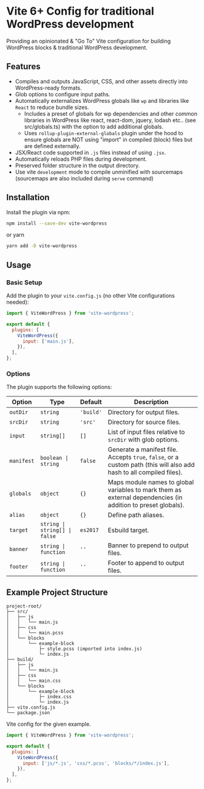 # Vite 6+ Config for traditional WordPress development

Providing an opinionated & "Go To" Vite configuration for building WordPress blocks & traditional WordPress development.

## Features

- Compiles and outputs JavaScript, CSS, and other assets directly into WordPress-ready formats.
- Glob options to configure input paths.
- Automatically externalizes WordPress globals like `wp` and libraries like `React` to reduce bundle sizes.
  - Includes a preset of globals for wp dependencies and other common libraries in WordPress like react, react-dom, jquery, lodash etc.. (see src/globals.ts) with the option to add additional globals.
  - Uses `rollup-plugin-external-globals` plugin under the hood to ensure globals are NOT using "import" in compiled (block) files but are defined externally.
- JSX/React code supported in `.js` files instead of using `.jsx`.
- Automatically reloads PHP files during development.
- Preserved folder structure in the output directory.
- Use vite `development` mode to compile unminified with sourcemaps (sourcemaps are also included during `serve` command)

## Installation

Install the plugin via npm:

```bash
npm install --save-dev vite-wordpress
```

or yarn

```bash
yarn add -D vite-wordpress
```

## Usage

### Basic Setup

Add the plugin to your `vite.config.js` (no other Vite configurations needed):

```javascript
import { ViteWordPress } from 'vite-wordpress';

export default {
  plugins: [
    ViteWordPress({
      input: ['main.js'],
    }),
  ],
};
```

### Options

The plugin supports the following options:

| Option     | Type                          | Default   | Description                                                                                                          |
| ---------- | ----------------------------- | --------- | -------------------------------------------------------------------------------------------------------------------- |
| `outDir`   | `string`                      | `'build'` | Directory for output files.                                                                                          |
| `srcDir`   | `string`                      | `'src'`   | Directory for source files.                                                                                          |
| `input`    | `string[]`                    | `[]`      | List of input files relative to `srcDir` with glob options.                                                          |
| `manifest` | `boolean \| string`           | `false`   | Generate a manifest file. Accepts `true`, `false`, or a custom path (this will also add hash to all compiled files). |
| `globals`  | `object`                      | `{}`      | Maps module names to global variables to mark them as external dependencies (in addition to preset globals).         |
| `alias`    | `object`                      | `{}`      | Define path aliases.                                                                                                 |
| `target`   | `string \| string[] \| false` | `es2017`  | Esbuild target.                                                                                                      |
| `banner`   | `string \| function`          | `''`      | Banner to prepend to output files.                                                                                   |
| `footer`   | `string \| function`          | `''`      | Footer to append to output files.                                                                                    |

## Example Project Structure

```
project-root/
├── src/
│   ├── js
│   │   └── main.js
│   ├── css
│   │   └── main.pcss
│   └── blocks
│       └── example-block
│           ├─ style.pcss (imported into index.js)
│           └─ index.js
├── build/
│   ├── js
│   │   └── main.js
│   ├── css
│   │   └── main.css
│   └── blocks
│       └── example-block
│           ├─ index.css
│           └─ index.js
├── vite.config.js
└── package.json
```

Vite config for the given example.

```javascript
import { ViteWordPress } from 'vite-wordpress';

export default {
  plugins: [
    ViteWordPress({
      input: ['js/*.js', 'css/*.pcss', 'blocks/*/index.js'],
    }),
  ],
};
```
